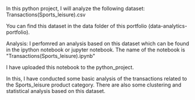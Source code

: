In this python project, I will analyze the following dataset: 
Transactions(Sports_leisure).csv 

You can find this dataset in the data folder of this portfolio (data-analytics-portfolio). 

Analysis:
I perfomred an analysis based on this dataset which can be found in the ipython notebook or jupyter notebook. The name of the notebook is "Transactions(Sports_leisure).ipynb"

I have uploaded this notebook to the python_project. 

In this, I have conducted some basic analysis of the transactions related to the Sports_leisure product category. There are also some clustering and statistical analysis based on this dataset. 
